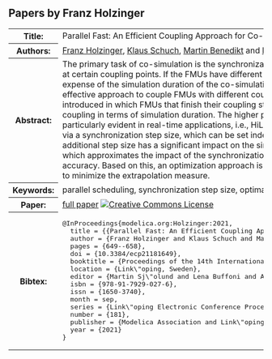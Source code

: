 ## Papers by Franz Holzinger
<table><tr><th>Title:</th>
<td>Parallel Fast: An Efficient Coupling Approach for Co-Simulation with Different Coupling Step Sizes</td>
</tr>
<tr><th>Authors:</th>
<td>
<a href="/proceedings/authors/FranzHolzinger">Franz Holzinger</a>, <a href="/proceedings/authors/KlausSchuch">Klaus Schuch</a>, <a href="/proceedings/authors/MartinBenedikt">Martin Benedikt</a> and <a href="/proceedings/authors/DanielWatzenig">Daniel Watzenig</a></td>
</tr>
<tr><th>Abstract:</th>
<td>The primary task of co-simulation is the synchronization and exchange of data between the subsystems, e.g., FMUs, at certain coupling points. If the FMUs have different step sizes, the synchronization of the FMUs is often at the expense of the simulation duration of the co-simulation. The presented parallel fast scheduling algorithm is an effective approach to couple FMUs with different coupling step sizes. Therefore, synchronization intervals are introduced in which FMUs that finish their coupling step are synchronized. This allows a high performance of the coupling in terms of simulation duration. The higher performance compared to other scheduling algorithms is particularly evident in real-time applications, i.e., HiL simulations. However, the synchronization intervals are defined via a synchronization step size, which can be set independently to the coupling step sizes of the FMUs. This additional step size has a significant impact on the simulation accuracy. An extrapolation measure is introduced, which approximates the impact of the synchronization step size on the extrapolation error and thus on the simulation accuracy. Based on this, an optimization approach is presented, which derives the optimal synchronization step size to minimize the extrapolation measure.</td></tr>
<tr><th>Keywords:</th>
<td>parallel scheduling, synchronization step size, optimal step size</td></tr>
<tr><th>Paper:</th>
<td><a href="https://doi.org/10.3384/ecp21181649">full paper</a> <a rel="license" href="http://creativecommons.org/licenses/by/4.0/"><img alt="Creative Commons License" style="border-width:0" src="https://i.creativecommons.org/l/by/4.0/80x15.png" /></a></td>
</tr>
<tr><th>Bibtex:</th>
<td><pre>
@InProceedings{modelica.org:Holzinger:2021,
  title = {{Parallel Fast: An Efficient Coupling Approach for Co-Simulation with Different Coupling Step Sizes}},
  author = {Franz Holzinger and Klaus Schuch and Martin Benedikt and Daniel Watzenig},
  pages = {649--658},
  doi = {10.3384/ecp21181649},
  booktitle = {Proceedings of the 14th International Modelica Conference},
  location = {Link\&quot;oping, Sweden},
  editor = {Martin Sj\&quot;olund and Lena Buffoni and Adrian Pop and Lennart Ochel},
  isbn = {978-91-7929-027-6},
  issn = {1650-3740},
  month = sep,
  series = {Link\&quot;oping Electronic Conference Proceedings},
  number = {181},
  publisher = {Modelica Association and Link\&quot;oping University Electronic Press},
  year = {2021}
}
</pre></td></tr>
</table><br>
